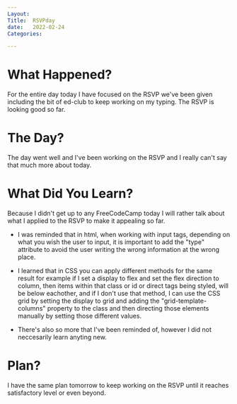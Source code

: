 ```yaml
---
Layout:
Title:  RSVPday
date:   2022-02-24
Categories:

---
```


# What Happened?
For the entire day today I have focused on the RSVP we've been given including the bit of ed-club to keep working on my typing. The RSVP is looking good so far.

# The Day?
The day went well and I've been working on the RSVP and I really can't say that much more about today.

# What Did You Learn?
Because I didn't get up to any FreeCodeCamp today I will rather talk about what I applied to the RSVP to make it appealing so far. 

- I was reminded that in html, when working with input tags, depending on what you wish the user to input, it is important to add the "type" attribute to avoid the user writing the wrong information at the wrong place.

- I learned that in CSS you can apply different methods for the same result for example if I set a display to flex and set the flex direction to column, then items within that class or id or direct tags being styled, will be below eachother, and if I don't use that method, I can use the CSS grid by setting the display to grid and adding the "grid-template-columns" property to the class and then directing those elements manually by setting those different values.

- There's also so more that I've been reminded of, however I did not neccesarily learn anyting new.

# Plan?
I have the same plan tomorrow to keep working on the RSVP until it reaches satisfactory level or even beyond.